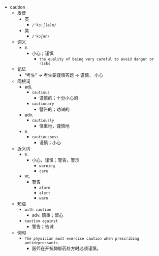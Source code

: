 - caution
  - 发音
    - 英
      - `/'kɔːʃ(ə)n/`
    - 美
      - `/'kɔʃən/`
  - 词义
    - n.
      - 小心；谨慎
        - `the quality of being very careful to avoid danger or risks`
  - 记忆
    - “考生” → 考生要谨慎答题 → 谨慎， 小心
  - 同根词
    - adj.
      - `cautious`
        - 谨慎的；十分小心的
      - `cautionary`
        - 警告的；劝诫的
    - adv.
      - `cautiously`
        - 慎重地，谨慎地
    - n.
      - `cautiousness`
        - 谨慎；小心
  - 近义词
    - n.
      - 小心，谨慎；警告，警示
        - `warning`
        - `care`
    - vt.
      - 警告
        - `alarm`
        - `alert`
        - `warn`
  - 短语
    - `with caution`
      - adv. 慎重；留心 
    - `caution against`
      - 警告；告诫 
  - 例句
    - `The physician must exercise caution when prescribing antidepressants.`
      - 医师在开抗抑郁药处方时必须谨慎。

